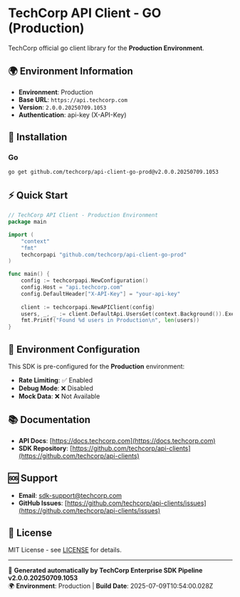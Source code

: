 # TechCorp API Client - GO (Production)

TechCorp official go client library for the **Production Environment**.

## 🌍 Environment Information

- **Environment**: Production
- **Base URL**: `https://api.techcorp.com`
- **Version**: `2.0.0.20250709.1053`
- **Authentication**: api-key (X-API-Key)

## 🚀 Installation

### Go

```bash
go get github.com/techcorp/api-client-go-prod@v2.0.0.20250709.1053
```

## ⚡ Quick Start

```go
// TechCorp API Client - Production Environment
package main

import (
    "context"
    "fmt"
    techcorpapi "github.com/techcorp/api-client-go-prod"
)

func main() {
    config := techcorpapi.NewConfiguration()
    config.Host = "api.techcorp.com"
    config.DefaultHeader["X-API-Key"] = "your-api-key"
    
    client := techcorpapi.NewAPIClient(config)
    users, _, _ := client.DefaultApi.UsersGet(context.Background()).Execute()
    fmt.Printf("Found %d users in Production\n", len(users))
}
```

## 🔧 Environment Configuration

This SDK is pre-configured for the **Production** environment:

- **Rate Limiting**: ✅ Enabled
- **Debug Mode**: ❌ Disabled  
- **Mock Data**: ❌ Not Available

## 📚 Documentation

- **API Docs**: [https://docs.techcorp.com](https://docs.techcorp.com)
- **SDK Repository**: [https://github.com/techcorp/api-clients](https://github.com/techcorp/api-clients)

## 🆘 Support

- **Email**: [sdk-support@techcorp.com](mailto:sdk-support@techcorp.com)
- **GitHub Issues**: [https://github.com/techcorp/api-clients/issues](https://github.com/techcorp/api-clients/issues)

## 📄 License

MIT License - see [LICENSE](https://opensource.org/licenses/MIT) for details.

---
🤖 **Generated automatically by TechCorp Enterprise SDK Pipeline v2.0.0.20250709.1053**  
🌍 **Environment**: Production | **Build Date**: 2025-07-09T10:54:00.028Z

